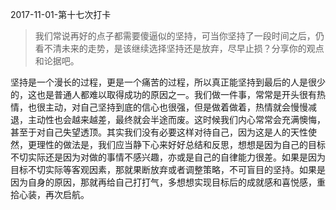 2017-11-01-第十七次打卡
> 我们常说再好的点子都需要傻逼似的坚持，可当你坚持了一段时间之后，仍看不清未来的走势，是该继续选择坚持还是放弃，尽早止损？分享你的观点和论据吧。

坚持是一个漫长的过程，更是一个痛苦的过程，所以真正能坚持到最后的人是很少的，这也是普通人都难以取得成功的原因之一。我们做一件事，常常是开头很有热情，也很主动，对自己坚持到底的信心也很强，但是做着做着，热情就会慢慢减退，主动性也会越来越差，最终就会半途而废。这时候我们内心常常会充满懊悔，甚至于对自己失望透顶。其实我们没有必要这样对待自己，因为这是人的天性使然，更理性的做法是，我们应当静下心来好好总结和反思，想想是因为自己的目标不切实际还是因为对做的事情不感兴趣，亦或是自己的自律能力很差。如果是因为目标不切实际等客观因素，那就果断放弃或者调整策略，不可盲目的坚持。如果是因为自身的原因，那就再给自己打打气，多想想实现目标后的成就感和喜悦感，重拾心装，再次启航。